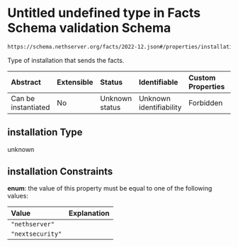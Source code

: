 # Untitled undefined type in Facts Schema validation Schema

```txt
https://schema.nethserver.org/facts/2022-12.json#/properties/installation
```

Type of installation that sends the facts.

| Abstract            | Extensible | Status         | Identifiable            | Custom Properties | Additional Properties | Access Restrictions | Defined In                                                  |
| :------------------ | :--------- | :------------- | :---------------------- | :---------------- | :-------------------- | :------------------ | :---------------------------------------------------------- |
| Can be instantiated | No         | Unknown status | Unknown identifiability | Forbidden         | Allowed               | none                | [2022-12.json\*](facts/2022-12.json "open original schema") |

## installation Type

unknown

## installation Constraints

**enum**: the value of this property must be equal to one of the following values:

| Value            | Explanation |
| :--------------- | :---------- |
| `"nethserver"`   |             |
| `"nextsecurity"` |             |
